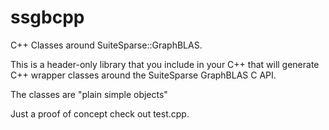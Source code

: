 # ssgbcpp

C++ Classes around SuiteSparse::GraphBLAS.

This is a header-only library that you include in your C++ that will
generate C++ wrapper classes around the SuiteSparse GraphBLAS C API.

The classes are "plain simple objects"

Just a proof of concept check out test.cpp. 


